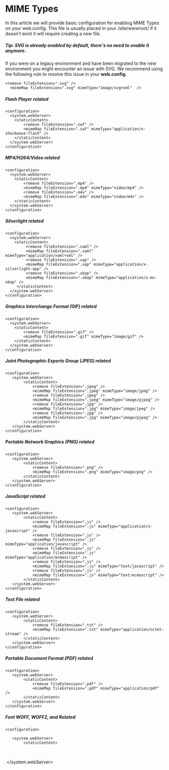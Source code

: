 # MIME Types
In this article we will provide basic configuration for enabling MIME Types on your web.config. This file is usually placed in your /site/wwwroot/ if it doesn't exist it will require creating a new file.

##### Tip: SVG is already enabled by default, there's no need to enable it anymore.
If you were on a legacy environment and have been migrated to the new environment you might encounter an issue with SVG. We recommend using the following rule to resolve this issue in your **web.config.**

    <remove fileExtension=".svg" />
      <mimeMap fileExtension=".svg" mimeType="image/svg+xml"  />

##### Flash Player related
	<configuration>
	  <system.webServer>
		<staticContent>
			<remove fileExtension=".swf" />
			<mimeMap fileExtension=".swf" mimeType="application/x-shockwave-flash" />
		</staticContent>
	  </system.webServer>
	</configuration>

##### MP4/H264/Video related
   	<configuration>
      <system.webServer>
    	<staticContent>
    		<remove fileExtension=".mp4" />
    		<mimeMap fileExtension=".mp4" mimeType="video/mp4" />
    		<remove fileExtension=".m4v" />
    		<mimeMap fileExtension=".m4v" mimeType="video/m4v" />
    	</staticContent>
      </system.webServer>
    </configuration>

##### Silverlight related
    <configuration>
      <system.webServer>
        <staticContent>
    		 <remove fileExtension=".xaml" /> 
             <mimeMap fileExtension=".xaml" mimeType="application/xaml+xml" />
    		 <remove fileExtension=".xap" />
             <mimeMap fileExtension=".xap" mimeType="application/x-silverlight-app" />
    		 <remove fileExtension=".xbap" />
             <mimeMap fileExtension=".xbap" mimeType="application/x-ms-xbap" />
         </staticContent>
      </system.webServer>
    </configuration>

##### Graphics Interchange Format (GIF) related
	<configuration>
	  <system.webServer>
		<staticContent>
			<remove fileExtension=".gif" />
			<mimeMap fileExtension=".gif" mimeType="image/gif" />
		</staticContent>
	  </system.webServer>
	</configuration>

##### Joint Photographic Experts Group (JPEG) related
	<configuration>
 	   <system.webServer>
    	    <staticContent>
            	<remove fileExtension=".jpeg" />
            	<mimeMap fileExtension=".jpeg" mimeType="image/jpeg" />
				<remove fileExtension=".jpeg" />
            	<mimeMap fileExtension=".jpeg" mimeType="image/pjpeg" />
				<remove fileExtension=".jpg" />
            	<mimeMap fileExtension=".jpg" mimeType="image/jpeg" />
				<remove fileExtension=".jpg" />
            	<mimeMap fileExtension=".jpg" mimeType="image/pjpeg" />
        	</staticContent>
 	   </system.webServer>
	</configuration>


##### Portable Network Graphics (PNG) related
	<configuration>
 	   <system.webServer>
    	    <staticContent>
            	<remove fileExtension=".png" />
            	<mimeMap fileExtension=".png" mimeType="image/png" />
        	</staticContent>
 	   </system.webServer>
	</configuration>

##### JavaScript related
	<configuration>
 	   <system.webServer>
    	    <staticContent>
            	<remove fileExtension=".js" />
            	<mimeMap fileExtension=".js" mimeType="application/x-javascript" />
				<remove fileExtension=".js" />
            	<mimeMap fileExtension=".js" mimeType="application/javascript" />
				<remove fileExtension=".js" />
            	<mimeMap fileExtension=".js" mimeType="application/ecmascript" />
				<remove fileExtension=".js" />
            	<mimeMap fileExtension=".js" mimeType="text/javascript" />
				<remove fileExtension=".js" />
            	<mimeMap fileExtension=".js" mimeType="text/ecmascript" />
			</staticContent>
 	   </system.webServer>
	</configuration>

##### Text File related
	<configuration>
 	   <system.webServer>
    	    <staticContent>
            	<remove fileExtension=".txt" />
            	<mimeMap fileExtension=".txt" mimeType="application/octet-stream" />
        	</staticContent>
 	   </system.webServer>
	</configuration>

##### Portable Document Format (PDF) related
	<configuration>
 	   <system.webServer>
    	    <staticContent>
            	<remove fileExtension=".pdf" />
            	<mimeMap fileExtension=".pdf" mimeType="application/pdf" />
        	</staticContent>
 	   </system.webServer>
	</configuration>

##### Font WOFF, WOFF2, and Related

```
<configuration>
```

 	   <system.webServer>
    	    <staticContent>

​					<remove fileExtension=".woff" />
​					<remove fileExtension=".woff2" />
​						<mimeMap fileExtension=".woff" mimeType="application/font-woff" />
​						<mimeMap fileExtension=".woff2" mimeType="application/font-woff2" />

​        	</staticContent>
 	   </system.webServer>
​	</configuration>